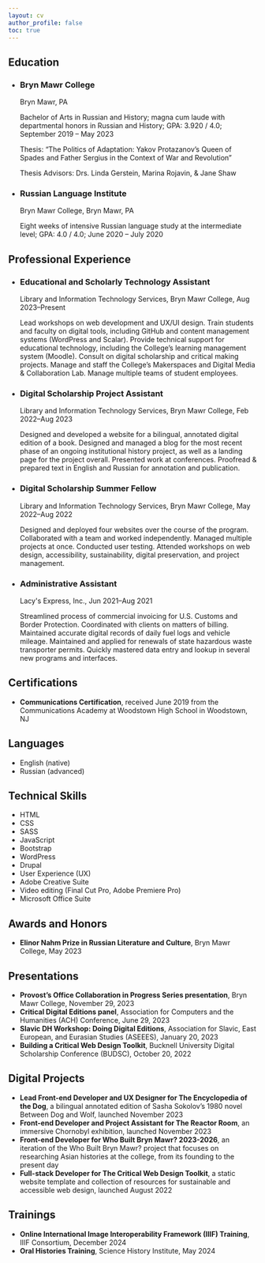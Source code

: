 ```yaml
---
layout: cv
author_profile: false
toc: true
---
```


## Education
- ### Bryn Mawr College
    
    Bryn Mawr, PA

    Bachelor of Arts in Russian and History; magna cum laude with departmental honors in Russian and History; GPA: 3.920 / 4.0; September 2019 – May 2023

    Thesis: “The Politics of Adaptation: Yakov Protazanov’s Queen of Spades and Father Sergius in the Context of War and Revolution”

    Thesis Advisors: Drs. Linda Gerstein, Marina Rojavin, & Jane Shaw
- ### Russian Language Institute
    
    Bryn Mawr College, Bryn Mawr, PA

    Eight weeks of intensive Russian language study at the intermediate level; GPA: 4.0 / 4.0; June 2020 – July 2020

## Professional Experience
- ### Educational and Scholarly Technology Assistant
    
    Library and Information Technology Services, Bryn Mawr College, Aug 2023–Present

    Lead workshops on web development and UX/UI design. Train students and faculty on digital tools, including GitHub and content management systems (WordPress and Scalar). Provide technical support for educational technology, including the College’s learning management system (Moodle). Consult on digital scholarship and critical making projects. Manage and staff the College’s Makerspaces and Digital Media & Collaboration Lab. Manage multiple teams of student employees.

- ### Digital Scholarship Project Assistant
    
    Library and Information Technology Services, Bryn Mawr College, Feb 2022–Aug 2023

    Designed and developed a website for a bilingual, annotated digital edition of a book.
    Designed and managed a blog for the most recent phase of an ongoing institutional
    history project, as well as a landing page for the project overall. Presented work at
    conferences. Proofread & prepared text in English and Russian for annotation and
    publication.

- ### Digital Scholarship Summer Fellow
    
    Library and Information Technology Services, Bryn Mawr College, May 2022–Aug 2022

    Designed and deployed four websites over the course of the program. Collaborated with a
    team and worked independently. Managed multiple projects at once. Conducted user
    testing. Attended workshops on web design, accessibility, sustainability, digital
    preservation, and project management.

- ### Administrative Assistant
    
    Lacy's Express, Inc., Jun 2021–Aug 2021

    Streamlined process of commercial invoicing for U.S. Customs and Border Protection.
    Coordinated with clients on matters of billing. Maintained accurate digital records of
    daily fuel logs and vehicle mileage. Maintained and applied for renewals of state
    hazardous waste transporter permits. Quickly mastered data entry and lookup in several
    new programs and interfaces.

## Certifications

- **Communications Certification**, received June 2019 from the Communications Academy at Woodstown High School in Woodstown, NJ

## Languages

- English (native)
- Russian (advanced)

## Technical Skills

- HTML
- CSS
- SASS
- JavaScript
- Bootstrap
- WordPress
- Drupal
- User Experience (UX)
- Adobe Creative Suite
- Video editing (Final Cut Pro, Adobe Premiere Pro)
- Microsoft Office Suite

## Awards and Honors

- **Elinor Nahm Prize in Russian Literature and Culture**, Bryn Mawr College, May 2023

## Presentations

- **Provost’s Office Collaboration in Progress Series presentation**, Bryn Mawr College, November 29, 2023
- **Critical Digital Editions panel**, Association for Computers and the Humanities (ACH) Conference, June 29, 2023
- **Slavic DH Workshop: Doing Digital Editions**, Association for Slavic, East European, and Eurasian Studies (ASEEES), January 20, 2023
- **Building a Critical Web Design Toolkit**, Bucknell University Digital Scholarship Conference (BUDSC), October 20, 2022

## Digital Projects

- **Lead Front-end Developer and UX Designer for The Encyclopedia of the Dog**, a bilingual annotated edition of Sasha Sokolov’s 1980 novel Between Dog and Wolf, launched November 2023
- **Front-end Developer and Project Assistant for The Reactor Room**, an immersive Chornobyl exhibition, launched November 2023
- **Front-end Developer for Who Built Bryn Mawr? 2023-2026**, an iteration of the Who Built Bryn Mawr? project that focuses on researching Asian histories at the college, from its founding to the present day
- **Full-stack Developer for The Critical Web Design Toolkit**, a static website template and collection of resources for sustainable and accessible web design, launched August 2022

## Trainings

- **Online International Image Interoperability Framework (IIIF) Training**, IIIF Consortium, December 2024
- **Oral Histories Training**, Science History Institute, May 2024